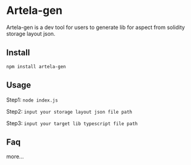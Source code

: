 # Artela-gen
Artela-gen is a dev tool for users to generate lib for aspect from solidity storage layout json.

## Install

`npm install artela-gen`


## Usage

Step1: `node index.js`

Step2: `input your storage layout json file path`

Step3: `input your target lib typescript file path`


## Faq

more...
